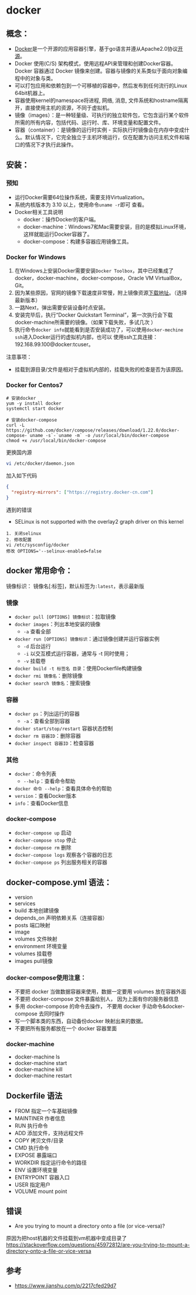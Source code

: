 docker
=================

概念：
------------

* [Docker](https://www.docker.com/)是一个开源的应用容器引擎，基于go语言并遵从Apache2.0协议[开源](https://github.com/docker)。
* Docker 使用(C/S) 架构模式，使用远程API来管理和创建Docker容器。Docker 容器通过 Docker 镜像来创建。容器与镜像的关系类似于面向对象编程中的对象与类。
* 可以打包应用和依赖包到一个可移植的容器中，然后发布到任何流行的Linux 64bit机器上。
* 容器使用kernel的namespace将进程, 网络, 消息, 文件系统和hostname隔离开，直接使用主机的资源，不同于虚拟机。
* 镜像（images）：是一种轻量级、可执行的独立软件包，它包含运行某个软件所需的所有内容，包括代码、运行时、库、环境变量和配置文件。
* 容器（container）：是镜像的运行时实例 - 实际执行时镜像会在内存中变成什么。默认情况下，它完全独立于主机环境运行，仅在配置为访问主机文件和端口的情况下才执行此操作。


安装：
--------

### 预知


* 运行Docker需要64位操作系统，需要支持Virtualization。
* 系统内核版本为 3.10 以上，使用命令`uname -r`即可 查看。
* Docker相关工具说明
    * docker：操作Docker的客户端。
    * docker-machine：Windows7和Mac需要安装，目的是模拟Linux环境，这样就能运行Docker容器了。
    * docker-compose：构建多容器应用镜像工具。

### Docker for Windows

1. 在Windows上安装Docker需要安装`Docker Toolbox`，其中已经集成了docker，docker-machine，docker-compose，Oracle VM VirtualBox，Git。
2. 因为某些原因，官网的镜像下载速度非常慢，附上镜像资源[下载地址](https://get.daocloud.io/toolbox/)。（选择最新版本）
3. 一路Next，弹出需要安装设备时点安装。
4. 安装完毕后，执行“Docker Quickstart Terminal”，第一次执行会下载docker-machine所需要的镜像。（如果下载失败，多试几次 ）
5. 执行命令`docker info`就能看到是否安装成功了，可以使用`docker-mechine ssh`进入Docker运行的虚拟机内部，也可以 使用ssh工具连接：192.168.99.100@docker:tcuser。

注意事项：

* 挂载到源目录/文件是相对于虚拟机内部的，挂载失败的检查是否为该原因。


### Docker for Centos7

```
# 安装docker
yum -y install docker
systemctl start docker

# 安装docker-compose
curl -L https://github.com/docker/compose/releases/download/1.22.0/docker-compose-`uname -s`-`uname -m` -o /usr/local/bin/docker-compose
chmod +x /usr/local/bin/docker-compose
```

更换国内源

```bash
vi /etc/docker/daemon.json
```
加入如下代码

```json
{
  "registry-mirrors": ["https://registry.docker-cn.com"]
}
```

遇到的错误

* SELinux is not supported with the overlay2 graph driver on this kernel
```
1. 关闭selinux
2. 修改配置
vi /etc/sysconfig/docker
修改 OPTIONS='--selinux-enabled=false
```

docker 常用命令：
-----------

镜像标识： 镜像名[:标签]，默认标签为`:latest`，表示最新版

### 镜像
* `docker pull [OPTIONS] 镜像标识`：拉取镜像
* `docker images`：列出本地安装的镜像
    * `-a` 查看全部
* `docker run [OPTIONS] 镜像标识`：通过镜像创建并运行容器实例
    * `-d` 后台运行
    * `-i` 以交互模式运行容器，通常与 -t 同时使用；
    * `-v` 挂载卷
* `docker build -t 标签名 目录`：使用Dockerfile构建镜像
* `docker rmi 镜像名`：删除镜像
* `docker search 镜像名`：搜索镜像

### 容器

* `docker ps`：列出运行的容器
    * `-a`：查看全部到容器
* `docker start/stop/restart` 容器状态控制
* `docker rm 容器ID`：删除容器
* `docker inspect 容器ID`：检查容器

### 其他

* `docker`：命令列表
    * `--help`：查看命令帮助
* `docker 命令 --help`：查看具体命令的帮助
* `version`：查看Docker版本
* `info`：查看Docker信息


### docker-compose

* `docker-compose up` 启动
* `docker-compose stop` 停止
* `docker-compose rm` 删除
* `docker-compose logs` 观察各个容器的日志
* `docker-compose ps` 列出服务相关的容器


docker-compose.yml 语法：
----------

* version
* services
* build 本地创建镜像
* depends_on 声明依赖关系（连接容器）
* posts 端口映射
* image
* volumes 文件映射
* environment 环境变量
* volumes 挂载卷
* images pull镜像

### docker-compose使用注意：

* 不要把 docker 当做数据容器来使用，数据一定要用 volumes 放在容器外面
* 不要把 docker-compose 文件暴露给别人， 因为上面有你的服务器信息
* 多用 docker-compose 的命令去操作， 不要用 docker 手动命令&docker-compose 去同时操作
* 写一个脚本类的东西，自动备份docker 映射出来的数据。
* 不要把所有服务都放在一个 docker 容器里面


### docker-machine

* docker-machine ls
* docker-machine start
* docker-machine kill
* docker-machine restart

Dockerfile 语法
------------
* FROM 指定一个车基础镜像
* MAINTINER 作者信息
* RUN 执行命令
* ADD 添加文件，支持远程文件
* COPY 拷贝文件/目录
* CMD 执行命令
* EXPOSE 暴露端口
* WORKDIR 指定运行命令的路径
* ENV 设置环境变量
* ENTRYPOINT 容器入口
* USER 指定用户
* VOLUME mount point 


错误
---------

* Are you trying to mount a directory onto a file (or vice-versa)?

原因为把host机器的文件挂载到vm机器中变成目录了
https://stackoverflow.com/questions/45972812/are-you-trying-to-mount-a-directory-onto-a-file-or-vice-versa


参考
---------

* <https://www.jianshu.com/p/2217cfed29d7>
